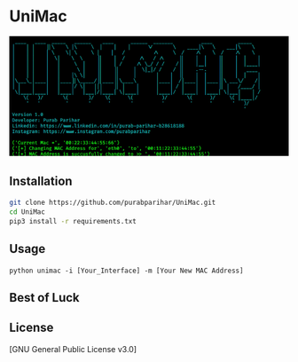 # UniMac
![UniMac](UniMac.png)
## Installation

```bash
git clone https://github.com/purabparihar/UniMac.git
cd UniMac
pip3 install -r requirements.txt
```


## Usage
```
python unimac -i [Your_Interface] -m [Your New MAC Address]
```
## Best of Luck

## License
[GNU General Public License v3.0]
